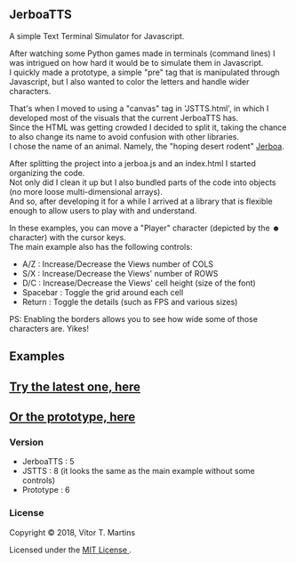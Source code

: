 ## JerboaTTS

A simple Text Terminal Simulator for Javascript.

After watching some Python games made in terminals (command lines) I was intrigued on how hard it would be to simulate them in Javascript.  
I quickly made a prototype, a simple "pre" tag that is manipulated through Javascript, but I also wanted to color the letters and handle wider characters.

That's when I moved to using a "canvas" tag in  'JSTTS.html', in which I developed most of the visuals that the current JerboaTTS has.  
Since the HTML was getting crowded I decided to split it, taking the chance to also change its name to avoid confusion with other libraries.  
I chose the name of an animal. Namely, the "hoping desert rodent" [Jerboa](https://en.wikipedia.org/wiki/Jerboa).  

After splitting the project into a jerboa.js and an index.html I started organizing the code.  
Not only did I clean it up but I also bundled parts of the code into objects (no more loose multi-dimensional arrays).  
And so, after developing it for a while I arrived at a library that is flexible enough to allow users to play with and understand.

In these examples, you can move a "Player" character (depicted by the **☻** character) with the cursor keys.  
The main example also has the following controls:
- A/Z : Increase/Decrease the Views number of COLS
- S/X : Increase/Decrease the Views' number of ROWS
- D/C : Increase/Decrease the Views' cell height (size of the font)
- Spacebar : Toggle the grid around each cell
- Return : Toggle the details (such as FPS and various sizes)

PS: Enabling the borders allows you to see how wide some of those characters are. Yikes!

## Examples

## [Try the latest one, here](https://vimino.gitlab.io/JerboaTTS)
## [Or the prototype, here](https://vimino.gitlab.io/JerboaTTS/prototype.html)

### Version

- JerboaTTS : 5
- JSTTS : 8 (it looks the same as the main example without some controls)
- Prototype : 6

### License

Copyright &copy; 2018, Vítor T. Martins

Licensed under the [MIT License ](https://opensource.org/licenses/MIT).